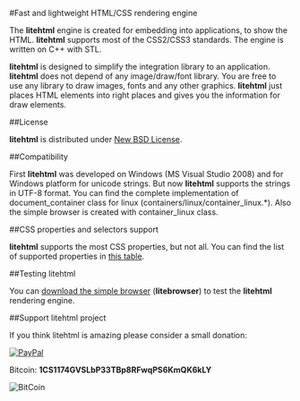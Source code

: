 #Fast and lightweight HTML/CSS rendering engine

The **litehtml** engine is created for embedding into applications, to show the HTML. **litehtml** supports most of the CSS2/CSS3 standards. The engine is written on C++ with STL.

**litehtml** is designed to simplify the integration library to an application. **litehtml** does not depend of any image/draw/font library. You are free to use any library to draw images, fonts and any other graphics. **litehtml** just places HTML elements into right places and gives you the information for draw elements.

##License

**litehtml** is distributed under [New BSD License](http://opensource.org/licenses/BSD-3-Clause).

##Compatibility

First **litehtml** was developed on Windows (MS Visual Studio 2008) and for Windows platform for unicode strings. But now **litehtml** supports the strings in UTF-8 format. You can find the complete implementation of document_container class for linux (containers/linux/container_linux.\*). Also the simple browser is created with container_linux class.

##CSS properties and selectors support

**litehtml** supports the most CSS properties, but not all. You can find the list of supported properties in  [this table](https://docs.google.com/spreadsheet/ccc?key=0AvHXl5n24PuhdHdELUdhaUl4OGlncXhDcDJuM1JpMnc&usp=sharing).

##Testing litehtml

You can [download the simple browser](http://www.litehtml.com/download.html) (**litebrowser**) to test the **litehtml** rendering engine.

##Support litehtml project

If you think litehtml is amazing please consider a small donation:

[ ![PayPal](https://www.paypalobjects.com/en_US/i/btn/btn_donateCC_LG.gif) ](https://www.paypal.com/cgi-bin/webscr?cmd=_s-xclick&hosted_button_id=UHBQG6EAFCRBA)

Bitcoin: **1CS1174GVSLbP33TBp8RFwqPS6KmQK6kLY**

![BitCoin](https://www.tordex.com/assets/images/litehtml-bitcoin.png)
